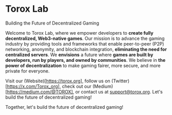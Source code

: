 # Torox Lab

Building the Future of Decentralized Gaming

Welcome to Torox Lab, where we empower developers to **create fully decentralized, Web3-native games**. Our mission is to advance the gaming industry by providing tools and frameworks that enable peer-to-peer (P2P) networking, anonymity, and blockchain integration, **eliminating the need for centralized servers**. We **envisions** a future where **games are built by developers, run by players, and owned by communities**. We believe in **the power of decentralization** to make gaming fairer, more secure, and more private for everyone.

Visit our (Website)[https://torox.org], follow us on (Twitter)[https://x.com/Torox_org], check out our (Medium)[https://medium.com/@TOROX], or contact us at support@torox.org. Let's build the future of decentralized gaming!

Together, let's build the future of decentralized gaming!
